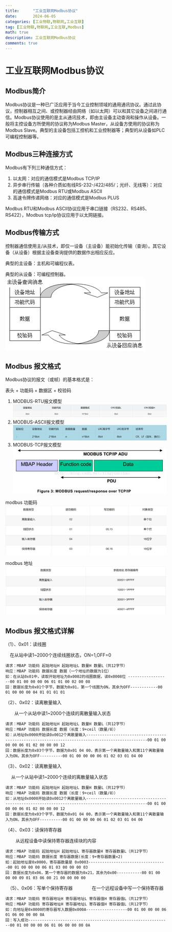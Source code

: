 ```yaml
---
title:      "工业互联网Modbus协议"
date:       2024-06-05
categories: [工业物联,物联网,工业互联]
tag: [工业物联,物联网,工业互联,Modbus]
math: true
description: 工业互联网Modbus协议
comments: true
---
```


# 工业互联网Modbus协议

## Modbus简介
Modbus协议是一种已广泛应用于当今工业控制领域的通用通讯协议。通过此协议，控制器相互之间、或控制器经由网络（如以太网）可以和其它设备之间进行通信。Modbus协议使用的是主从通讯技术，即由主设备主动查询和操作从设备。一般将主控设备方所使用的协议称为Modbus Master，从设备方使用的协议称为Modbus Slave。典型的主设备包括工控机和工业控制器等；典型的从设备如PLC可编程控制器等。
## Modbus三种连接方式
Modbus有下列三种通信方式：

 1. 以太网：对应的通信模式是Modbus TCP/IP
 2. 异步串行传输（各种介质如有线RS-232-/422/485/；光纤、无线等）：对应的通信模式是Modbus RTU或Modbus  ASCII
 3. 高速令牌传递网络：对应的通信模式是Modbus PLUS

 Modbus RTU和Modbus ASCII协议应用于串口链接（RS232、RS485、RS422），Modbus tcp/ip协议应用于以太网链接。
## Modbus传输方式
控制器通信使用主/从技术，即仅一设备（主设备）能初始化传输（查询）。其它设备（从设备）根据主设备查询提供的数据作出相应反应。

典型的主设备：主机和可编程仪表。

典型的从设备：可编程控制器。
![主从模式](/assets/img/iiot/modbus-master-slave.png)

## Modbus 报文格式
Modbus协议的报文（或帧）的基本格式是：

表头 + 功能码 + 数据区 + 校验码
 1. MODBUS-RTU报文模型
![modbusRTU报文](/assets/img/iiot/modbus-rtu.png)
 2. MODBUS-ASCII报文模型
![modbusAscii报文](/assets/img/iiot/modbus-ascii.png)
 3. MODBUS-TCP报文模型
![modbusTCP报文](/assets/img/iiot/modbus-tcp.png)

modbus 功能码
 ![modbus 功能码](/assets/img/iiot/modbus-function.png)

modbus 地址
 ![modbus 地址](/assets/img/iiot/modbus-addr.png)


## Modbus 报文格式详解
（1）、0x01：读线圈

　在从站中读1~2000个连续线圈状态，ON=1,OFF=0

    请求：MBAP 功能码 起始地址H 起始地址L 数量H 数量L（共12字节）
    响应：MBAP 功能码 数据长度 数据（一个地址的数据为1位）
    如：在从站0x01中，读取开始地址为0x0002的线圈数据，读0x0008位 ------------------00 01 00 00 00 06 01 01 00 02 00 08
    回：数据长度为0x01个字节，数据为0x01，第一个线圈为ON，其余为OFF------------00 01 00 00 00 04 01 01 01 01

  （2）、0x02：读离散量输入

　　从一个从站中读1~2000个连续的离散量输入状态

    请求：MBAP 功能码 起始地址H 起始地址L 数量H 数量L（共12字节）
    响应：MBAP 功能码 数据长度 数据（长度：9+ceil（数量/8））
    如：从地址0x0000开始读0x0012个离散量输入-------------------------------------------------------------------------------------------------00 01 00 00 00 06 01 02 00 00 00 12
    回：数据长度为0x03个字节，数据为0x01 04 00，表示第一个离散量输入和第11个离散量输入为ON，其余为OFF----------00 01 00 00 00 06 01 02 03 01 04 00

   （3）、0x02：读离散量输入

　   从一个从站中读1~2000个连续的离散量输入状态

    请求：MBAP 功能码 起始地址H 起始地址L 数量H 数量L（共12字节）
    响应：MBAP 功能码 数据长度 数据（长度：9+ceil（数量/8））
    如：从地址0x0000开始读0x0012个离散量输入-------------------------------------------------------------------------------------------------00 01 00 00 00 06 01 02 00 00 00 12
    回：数据长度为0x03个字节，数据为0x01 04 00，表示第一个离散量输入和第11个离散量输入为ON，其余为OFF----------00 01 00 00 00 06 01 02 03 01 04 00
   （4）、0x03：读保持寄存器

　　 从远程设备中读保持寄存器连续块的内容

    请求：MBAP 功能码 起始地址H 起始地址L 寄存器数量H 寄存器数量L（共12字节）
    响应：MBAP 功能码 数据长度 寄存器数据(长度：9+寄存器数量×2)
    如：起始地址是0x0000，寄存器数量是 0x0003----------------------------------00 01 00 00 00 06 01 03 00 00 00 03
    回：数据长度为0x06，第一个寄存器的数据为0x21，其余为0x00-----------00 01 00 00 00 09 01 03 06 00 21 00 00 00 00
　（5）、0x06：写单个保持寄存器
　　　　在一个远程设备中写一个保持寄存器

    请求：MBAP 功能码 寄存器地址H 寄存器地址L 寄存器值H 寄存器值L（共12字节）
    响应：MBAP 功能码 寄存器地址H 寄存器地址L 寄存器值H 寄存器值L（共12字节）
    如：向地址是0x0000的寄存器写入数据0x000A------------------00 01 00 00 00 06 01 06 00 00 00 0A
    回：写入成功--------------------------------------------------------------00 01 00 00 00 06 01 06 00 00 00 0A 



